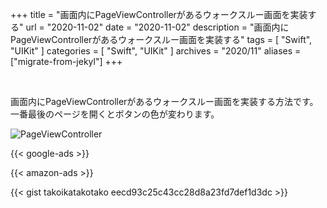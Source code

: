 +++
title =  "画面内にPageViewControllerがあるウォークスルー画面を実装する"
url = "2020-11-02"
date = "2020-11-02"
description = "画面内にPageViewControllerがあるウォークスルー画面を実装する"
tags = [
  "Swift", "UIKit"
]
categories = [
  "Swift", "UIKit"
]
archives = "2020/11"
aliases = ["migrate-from-jekyl"]
+++

<br>

画面内にPageViewControllerがあるウォークスルー画面を実装する方法です。
一番最後のページを開くとボタンの色が変わります。

![PageViewController](1.gif)

<!-- Google Ads -->
{{< google-ads >}}

<!-- Amazon Ads -->
{{< amazon-ads >}}

{{< gist takoikatakotako eecd93c25c43cc28d8a23fd7def1d3dc >}}
